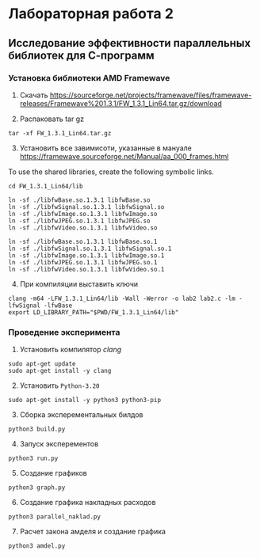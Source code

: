 # Лабораторная работа 2

## Исследование эффективности параллельных библиотек для С-программ

### Установка библиотеки AMD Framewave

1. Скачать https://sourceforge.net/projects/framewave/files/framewave-releases/Framewave%201.3.1/FW_1.3.1_Lin64.tar.gz/download

2. Распаковать tar gz
```
tar -xf FW_1.3.1_Lin64.tar.gz
```

3. Установить все завимисоти, указанные в мануале https://framewave.sourceforge.net/Manual/aa_000_frames.html

To use the shared libraries, create the following symbolic links.
```shell
cd FW_1.3.1_Lin64/lib

ln -sf ./libfwBase.so.1.3.1 libfwBase.so
ln -sf ./libfwSignal.so.1.3.1 libfwSignal.so
ln -sf ./libfwImage.so.1.3.1 libfwImage.so
ln -sf ./libfwJPEG.so.1.3.1 libfwJPEG.so
ln -sf ./libfwVideo.so.1.3.1 libfwVideo.so

ln -sf ./libfwBase.so.1.3.1 libfwBase.so.1
ln -sf ./libfwSignal.so.1.3.1 libfwSignal.so.1
ln -sf ./libfwImage.so.1.3.1 libfwImage.so.1
ln -sf ./libfwJPEG.so.1.3.1 libfwJPEG.so.1
ln -sf ./libfwVideo.so.1.3.1 libfwVideo.so.1
```
4. При компиляции выставить ключи
```shell     
clang -m64 -LFW_1.3.1_Lin64/lib -Wall -Werror -o lab2 lab2.c -lm -lfwSignal -lfwBase
export LD_LIBRARY_PATH="$PWD/FW_1.3.1_Lin64/lib"
```

### Проведение эксперимента

1. Установить компилятор *clang*
```shell
sudo apt-get update
sudo apt-get install -y clang
```
2. Установить `Python-3.20`
```shell
sudo apt-get install -y python3 python3-pip
```
3. Сборка эксперементальных билдов
```shell
python3 build.py
```

4. Запуск эксперементов
```shell
python3 run.py
```

5. Создание графиков
```shell
python3 graph.py
```

6. Сoздание графика накладных расходов
```shell
python3 parallel_naklad.py
```

7. Расчет закона амделя и создание графика
```shell
python3 amdel.py
```
